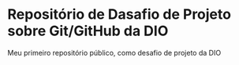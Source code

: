 # Repositório de Dasafio de Projeto sobre Git/GitHub da DIO

Meu primeiro repositório público, como desafio de projeto da DIO
